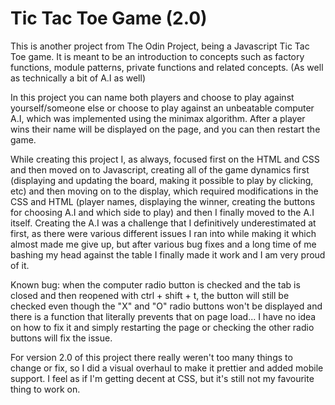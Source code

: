 # Tic Tac Toe Game (2.0)

This is another project from The Odin Project, being a Javascript Tic Tac Toe game. It is meant to be an introduction to concepts such as factory functions, module patterns, private functions and related concepts. (As well as technically a bit of A.I as well)

In this project you can name both players and choose to play against yourself/someone else or choose to play against an unbeatable computer A.I, which was implemented using the minimax algorithm. After a player wins their name will be displayed on the page, and you can then restart the game.

While creating this project I, as always, focused first on the HTML and CSS and then moved on to Javascript, creating all of the game dynamics first (displaying and updating the board, making it possible to play by clicking, etc) and then moving on to the display, which required modifications in the CSS and HTML (player names, displaying the winner, creating the buttons for choosing A.I and which side to play) and then I finally moved to the A.I itself. Creating the A.I was a challenge that I definitively underestimated at first, as there were various different issues I ran into while making it which almost made me give up, but after various bug fixes and a long time of me bashing my head against the table I finally made it work and I am very proud of it.

Known bug: when the computer radio button is checked and the tab is closed and then reopened with ctrl + shift + t, the button will still be checked even though the "X" and "O" radio buttons won't be displayed and there is a function that literally prevents that on page load... I have no idea on how to fix it and simply restarting the page or checking the other radio buttons will fix the issue.

For version 2.0 of this project there really weren't too many things to change or fix, so I did a visual overhaul to make it prettier and added mobile support. I feel as if I'm getting decent at CSS, but it's still not my favourite thing to work on.